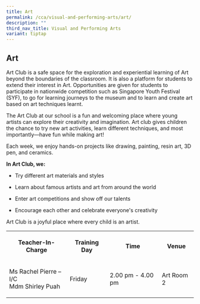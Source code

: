 ```yaml
---
title: Art
permalink: /cca/visual-and-performing-arts/art/
description: ""
third_nav_title: Visual and Performing Arts
variant: tiptap
---
```

<h2><strong>Art</strong>&nbsp;</h2>
<p>Art Club is a safe space for the exploration and experiential learning
of Art beyond the boundaries of the classroom. It is also a platform for
students to extend their interest in Art. Opportunities are given for students
to participate in nationwide competition such as Singapore Youth Festival
(SYF), to go for learning journeys to the museum and to learn and create
art based on art techniques learnt.</p>
<p>The Art Club at our school is a fun and welcoming place where young artists
can explore their creativity and imagination. Art club gives children the
chance to try new art activities, learn different techniques, and most
importantly—have fun while making art!</p>
<p>Each week, we enjoy hands-on projects like drawing, painting, resin art,
3D pen, and ceramics.</p>
<p><strong>In Art Club, we:</strong>
</p>
<ul data-tight="true" class="tight">
<li>
<p>Try different art materials and styles</p>
</li>
<li>
<p>Learn about famous artists and art from around the world</p>
</li>
<li>
<p>Enter art competitions and show off our talents</p>
</li>
<li>
<p>Encourage each other and celebrate everyone's creativity</p>
</li>
</ul>
<p>Art Club is a joyful place where every child is an artist.</p>
<table style="minWidth: 100px">
<colgroup>
<col>
<col>
<col>
<col>
</colgroup>
<tbody>
<tr>
<th rowspan="1" colspan="1">
<p>Teacher-In-Charge</p>
</th>
<th rowspan="1" colspan="1">
<p>Training Day</p>
</th>
<th rowspan="1" colspan="1">
<p>Time</p>
</th>
<th rowspan="1" colspan="1">
<p>Venue</p>
</th>
</tr>
<tr>
<td rowspan="1" colspan="1">
<p>Ms Rachel Pierre – I/C
<br>Mdm Shirley Puah</p>
</td>
<td rowspan="1" colspan="1">
<p>Friday
<br>
</p>
</td>
<td rowspan="1" colspan="1">
<p>2.00 pm - 4.00 pm
<br>
</p>
</td>
<td rowspan="1" colspan="1">
<p>Art Room 2</p>
</td>
</tr>
</tbody>
</table>
<p></p>